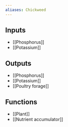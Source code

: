 ```yaml
---
aliases: Chickweed
---
```


## Inputs
- [[Phosphorus]] 
- [[Potassium]]

## Outputs
- [[Phosphorus]] 
- [[Potassium]]
- [[Poultry forage]]

## Functions
- [[Plant]]
- [[Nutrient accumulator]]